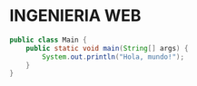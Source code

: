   # INGENIERIA WEB
  
```java
public class Main {
    public static void main(String[] args) {
        System.out.println("Hola, mundo!");
    }
}
